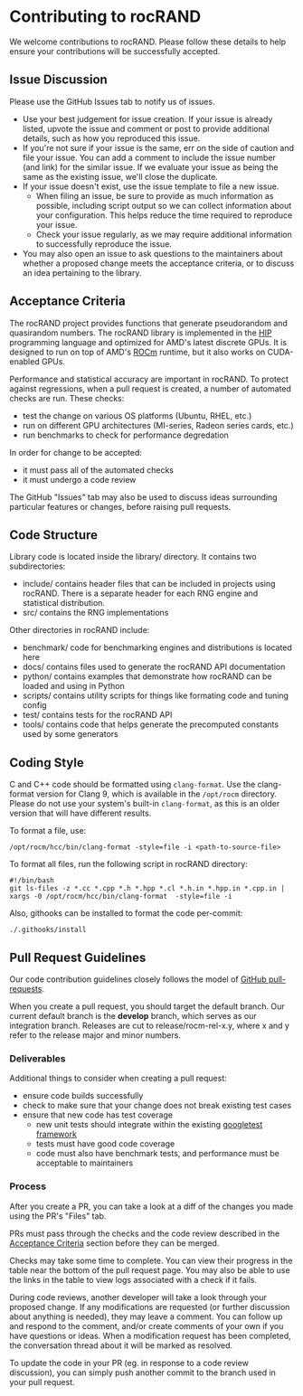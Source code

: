 <head>
  <meta charset="UTF-8">
  <meta name="description" content="Contributing to rocRAND">
  <meta name="keywords" content="ROCm, contributing, rocRAND">
</head>

# Contributing to rocRAND #

We welcome contributions to rocRAND.  Please follow these details to help ensure your contributions will be successfully accepted.

## Issue Discussion ##

Please use the GitHub Issues tab to notify us of issues.

* Use your best judgement for issue creation. If your issue is already listed, upvote the issue and
  comment or post to provide additional details, such as how you reproduced this issue.
* If you're not sure if your issue is the same, err on the side of caution and file your issue.
  You can add a comment to include the issue number (and link) for the similar issue. If we evaluate
  your issue as being the same as the existing issue, we'll close the duplicate.
* If your issue doesn't exist, use the issue template to file a new issue.
  * When filing an issue, be sure to provide as much information as possible, including script output so
    we can collect information about your configuration. This helps reduce the time required to
    reproduce your issue.
  * Check your issue regularly, as we may require additional information to successfully reproduce the
    issue.
* You may also open an issue to ask questions to the maintainers about whether a proposed change
  meets the acceptance criteria, or to discuss an idea pertaining to the library.

## Acceptance Criteria ##

The rocRAND project provides functions that generate pseudorandom and quasirandom numbers. The rocRAND library is implemented in the [HIP](https://github.com/ROCm/HIP) programming language and optimized for AMD's latest discrete GPUs. It is designed to run on top of AMD's [ROCm](https://rocm.docs.amd.com/) runtime, but it also works on CUDA-enabled GPUs.

Performance and statistical accuracy are important in rocRAND. 
To protect against regressions, when a pull request is created, a number of automated checks are run. These checks:
- test the change on various OS platforms (Ubuntu, RHEL, etc.)
- run on different GPU architectures (MI-series, Radeon series cards, etc.)
- run benchmarks to check for performance degredation

In order for change to be accepted:
- it must pass all of the automated checks
- it must undergo a code review

The GitHub "Issues" tab may also be used to discuss ideas surrounding particular features or changes, before raising pull requests.

## Code Structure ##

Library code is located inside the library/ directory. It contains two subdirectories:
* include/ contains header files that can be included in projects using rocRAND.
There is a separate header for each RNG engine and statistical distribution.
* src/ contains the RNG implementations

Other directories in rocRAND include:
* benchmark/ code for benchmarking engines and distributions is located here
* docs/ contains files used to generate the rocRAND API documentation
* python/ contains examples that demonstrate how rocRAND can be loaded and using in Python
* scripts/ contains utility scripts for things like formating code and tuning config
* test/ contains tests for the rocRAND API
* tools/ contains code that helps generate the precomputed constants used by some generators

## Coding Style ##

C and C++ code should be formatted using `clang-format`. Use the clang-format version for Clang 9, which is available in the `/opt/rocm` directory. Please do not use your system's built-in `clang-format`, as this is an older version that will have different results.

To format a file, use:

```
/opt/rocm/hcc/bin/clang-format -style=file -i <path-to-source-file>
```

To format all files, run the following script in rocRAND directory:

```
#!/bin/bash
git ls-files -z *.cc *.cpp *.h *.hpp *.cl *.h.in *.hpp.in *.cpp.in | xargs -0 /opt/rocm/hcc/bin/clang-format  -style=file -i
```

Also, githooks can be installed to format the code per-commit:

```
./.githooks/install
```

## Pull Request Guidelines ##

Our code contribution guidelines closely follows the model of [GitHub pull-requests](https://help.github.com/articles/using-pull-requests/).

When you create a pull request, you should target the default branch. Our current default branch is the **develop** branch, which serves as our integration branch.
Releases are cut to release/rocm-rel-x.y, where x and y refer to the release major and minor numbers.

### Deliverables ###

Additional things to consider when creating a pull request:
* ensure code builds successfully
* check to make sure that your change does not break existing test cases
* ensure that new code has test coverage
  * new unit tests should integrate within the existing [googletest framework](https://github.com/google/googletest/blob/master/googletest/docs/Primer.md)
  * tests must have good code coverage
  * code must also have benchmark tests, and performance must be acceptable to maintainers

### Process ###

After you create a PR, you can take a look at a diff of the changes you made using the PR's "Files" tab.

PRs must pass through the checks and the code review described in the [Acceptance Criteria](#acceptance-criteria) section before they can be merged.

Checks may take some time to complete. You can view their progress in the table near the bottom of the pull request page. You may also be able to use the links in the table
to view logs associated with a check if it fails.

During code reviews, another developer will take a look through your proposed change. If any modifications are requested (or further discussion about anything is
needed), they may leave a comment. You can follow up and respond to the comment, and/or create comments of your own if you have questions or ideas.
When a modification request has been completed, the conversation thread about it will be marked as resolved.

To update the code in your PR (eg. in response to a code review discussion), you can simply push another commit to the branch used in your pull request.